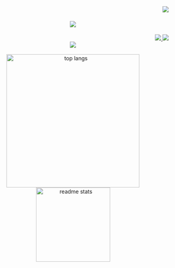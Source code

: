 <img align="right" src="https://visitor-badge.laobi.icu/badge?page_id=alec-aoki.alec-aoki" />

<h1 align="center">
    <img src="https://readme-typing-svg.herokuapp.com/?font=Righteous&size=35&center=true&vCenter=true&width=500&height=70&duration=4000&lines=Hi+There!+👋;+I'm+Alec!;" />
</h1>
 
<div align="right"> 
  <a href="mailto:alplat.kohi@gmail.com">
    <img src="https://img.shields.io/badge/Gmail-333333?style=for-the-badge&logo=gmail&logoColor=red" />
  </a>
  <a href="https://linkedin.com/in/alec-campos-aoki" target="_blank">
    <img src="https://img.shields.io/badge/LinkedIn-0077B5?style=for-the-badge&logo=linkedin&logoColor=white" target="_blank" />
  </a>
</div>

<div align="center">
    <img src="https://skillicons.dev/icons?i=c,python,html,latex" />
</div>

<br/>

<div align=center>
  <img width=350 src="https://github-readme-stats.vercel.app/api/top-langs/?username=alec-aoki&langs_count=8&layout=compact&theme=react&border_radius=10&size_weight=0.5&count_weight=0.5&exclude_repo=github-readme-stats&hide=jupyter%20notebook,Makefile" alt="top langs" />
  <img height=195 src="https://github-readme-stats.vercel.app/api?username=alec-aoki&count_private=true&show_icons=true&theme=react&rank_icon=github&border_radius=10" alt="readme stats" />
</div>

